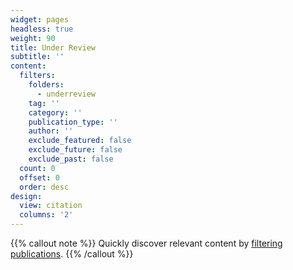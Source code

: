 ```yaml
---
widget: pages
headless: true
weight: 90
title: Under Review
subtitle: ''
content:
  filters:
    folders:
      - underreview
    tag: ''
    category: ''
    publication_type: ''
    author: ''
    exclude_featured: false
    exclude_future: false
    exclude_past: false
  count: 0
  offset: 0
  order: desc
design:
  view: citation
  columns: '2'
---
```


{{% callout note %}} Quickly discover relevant content by [filtering publications](./underreview/). {{% /callout %}}
